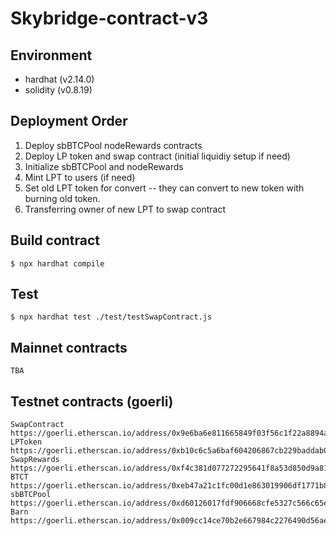 # Skybridge-contract-v3

## Environment
- hardhat (v2.14.0)
- solidity (v0.8.19)

## Deployment Order
1. Deploy sbBTCPool nodeRewards contracts
2. Deploy LP token and swap contract (initial liquidiy setup if need)
3. Initialize sbBTCPool and nodeRewards
4. Mint LPT to users (if need)
5. Set old LPT token for convert -- they can convert to new token with burning old token.
6. Transferring owner of new LPT to swap contract

## Build contract
```
$ npx hardhat compile
```

## Test 
```
$ npx hardhat test ./test/testSwapContract.js 
```

## Mainnet contracts
```
TBA
```

## Testnet contracts (goerli)
```
SwapContract
https://goerli.etherscan.io/address/0x9e6ba6e811665849f03f56c1f22a8894aebb3993
LPToken
https://goerli.etherscan.io/address/0xb10c6c5a6baf604206867cb229baddab02eea602
SwapRewards
https://goerli.etherscan.io/address/0xf4c381d077272295641f8a53d850d9a8125e0e94
BTCT
https://goerli.etherscan.io/address/0xeb47a21c1fc00d1e863019906df1771b80dbe182
sbBTCPool
https://goerli.etherscan.io/address/0xd60126017fdf906668cfe5327c566c65e7f061ba
Barn
https://goerli.etherscan.io/address/0x009cc14ce70b2e667984c2276490d56ae3234c43
```
